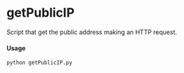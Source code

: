 # getPublicIP
Script that get the public address making an HTTP request.

#### Usage
```bash
python getPublicIP.py
```